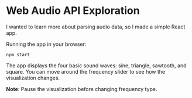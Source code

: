 # Web Audio API Exploration
I wanted to learn more about parsing audio data, so I made a simple React app.

Running the app in your browser:
```
npm start
```
The app displays the four basic sound waves: sine, triangle, sawtooth, and square. You can move around the frequency slider to see how the visualization changes.

**Note**: Pause the visualization before changing frequency type.
